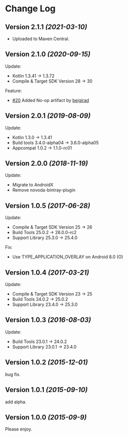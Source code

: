 Change Log
==========

Version 2.1.1 *(2021-03-10)*
----------------------------

- Uploaded to Maven Central.


Version 2.1.0 *(2020-09-15)*
----------------------------

Update:
- Kotlin 1.3.41 -> 1.3.72
- Compile & Target SDK Version 28 -> 30

Feature:
- [#20](https://github.com/wasabeef/Takt/pull/20) Added No-op artifact by [beigirad](https://github.com/beigirad)

Version 2.0.1 *(2019-08-09)*
----------------------------

Update:
- Kotlin 1.3.0 -> 1.3.41
- Build tools 3.4.0-alpha04 -> 3.6.0-alpha05
- Appcompat 1.0.2 -> 1.1.0-rc01

Version 2.0.0 *(2018-11-19)*
----------------------------

Update:
- Migrate to AndroidX
- Remove novoda-bintray-plugin

Version 1.0.5 *(2017-06-28)*
----------------------------

Update:  
- Compile & Target SDK Version 25 -> 26
- Build Tools 25.0.2 -> 26.0.0-rc2
- Support Library 25.3.0 -> 25.4.0

Fix:  
- Use TYPE_APPLICATION_OVERLAY on Android 8.0 (O)


Version 1.0.4 *(2017-03-21)*
----------------------------

Update:
- Compile & Target SDK Version 23 -> 25
- Build Tools 24.0.2 -> 25.0.2
- Support Library 23.4.0 -> 25.3.0

Version 1.0.3 *(2016-08-03)*
----------------------------

Update:  
- Build Tools 23.0.1 -> 24.0.2
- Support Library 23.0.1 -> 23.4.0

Version 1.0.2 *(2015-12-01)*
----------------------------

bug fix.

Version 1.0.1 *(2015-09-10)*
----------------------------

add alpha.

Version 1.0.0 *(2015-09-9)*
----------------------------

Please enjoy.
